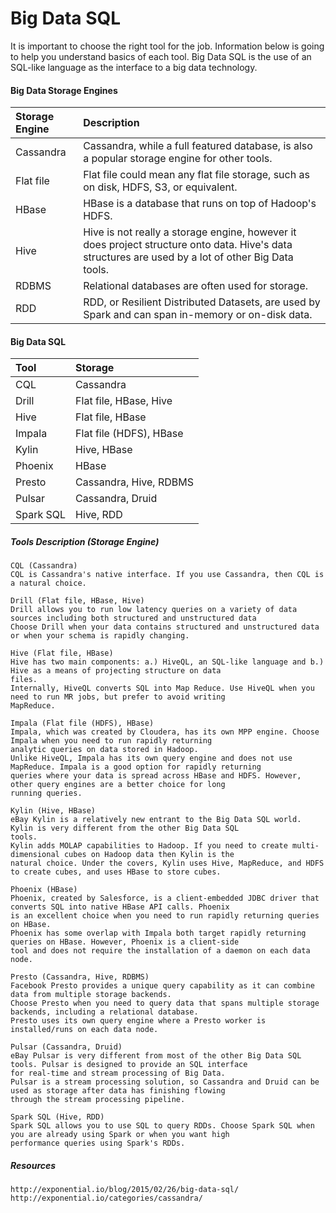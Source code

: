 # Big Data SQL

It is important to choose the right tool for the job. Information below is going to help you understand basics of each tool. Big Data SQL is the use of an SQL-like language as the interface to a big data technology.

#### Big Data Storage Engines

| Storage Engine | Description |
| :--- | :--- |
| Cassandra | Cassandra, while a full featured database, is also a popular storage engine for other tools. |
| Flat file | Flat file could mean any flat file storage, such as on disk, HDFS, S3, or equivalent. |
| HBase | HBase is a database that runs on top of Hadoop's HDFS. |
| Hive | Hive is not really a storage engine, however it does project  structure onto data. Hive's data structures are used by a lot of other Big Data tools. |
| RDBMS | Relational databases are often used for storage. |
| RDD | RDD, or Resilient Distributed Datasets, are used by Spark     and can span in-memory or on-disk data. |

#### Big Data SQL

| Tool | Storage |
| :--- | :--- |
| CQL | Cassandra |
| Drill | Flat file, HBase, Hive |
| Hive | Flat file, HBase |
| Impala | Flat file \(HDFS\), HBase |
| Kylin | Hive, HBase |
| Phoenix | HBase |
| Presto | Cassandra, Hive, RDBMS |
| Pulsar | Cassandra, Druid |
| Spark SQL | Hive, RDD |

##### Tools Description \(Storage Engine\)

```
CQL (Cassandra)
CQL is Cassandra's native interface. If you use Cassandra, then CQL is a natural choice.
```

```
Drill (Flat file, HBase, Hive)
Drill allows you to run low latency queries on a variety of data sources including both structured and unstructured data
Choose Drill when your data contains structured and unstructured data or when your schema is rapidly changing.
```

```
Hive (Flat file, HBase)
Hive has two main components: a.) HiveQL, an SQL-like language and b.) Hive as a means of projecting structure on data
files.
Internally, HiveQL converts SQL into Map Reduce. Use HiveQL when you need to run MR jobs, but prefer to avoid writing
MapReduce.
```

```
Impala (Flat file (HDFS), HBase)
Impala, which was created by Cloudera, has its own MPP engine. Choose Impala when you need to run rapidly returning
analytic queries on data stored in Hadoop.
Unlike HiveQL, Impala has its own query engine and does not use MapReduce. Impala is a good option for rapidly returning
queries where your data is spread across HBase and HDFS. However, other query engines are a better choice for long
running queries.
```

```
Kylin (Hive, HBase)
eBay Kylin is a relatively new entrant to the Big Data SQL world. Kylin is very different from the other Big Data SQL
tools.
Kylin adds MOLAP capabilities to Hadoop. If you need to create multi-dimensional cubes on Hadoop data then Kylin is the
natural choice. Under the covers, Kylin uses Hive, MapReduce, and HDFS to create cubes, and uses HBase to store cubes.
```

```
Phoenix (HBase)
Phoenix, created by Salesforce, is a client-embedded JDBC driver that converts SQL into native HBase API calls. Phoenix
is an excellent choice when you need to run rapidly returning queries on HBase.
Phoenix has some overlap with Impala both target rapidly returning queries on HBase. However, Phoenix is a client-side
tool and does not require the installation of a daemon on each data node.
```

```
Presto (Cassandra, Hive, RDBMS)
Facebook Presto provides a unique query capability as it can combine data from multiple storage backends.
Choose Presto when you need to query data that spans multiple storage backends, including a relational database.
Presto uses its own query engine where a Presto worker is installed/runs on each data node.
```

```
Pulsar (Cassandra, Druid)
eBay Pulsar is very different from most of the other Big Data SQL tools. Pulsar is designed to provide an SQL interface
for real-time and stream processing of Big Data.
Pulsar is a stream processing solution, so Cassandra and Druid can be used as storage after data has finishing flowing
through the stream processing pipeline.
```

```
Spark SQL (Hive, RDD)
Spark SQL allows you to use SQL to query RDDs. Choose Spark SQL when you are already using Spark or when you want high
performance queries using Spark's RDDs.
```

##### Resources

```
http://exponential.io/blog/2015/02/26/big-data-sql/
http://exponential.io/categories/cassandra/
```



